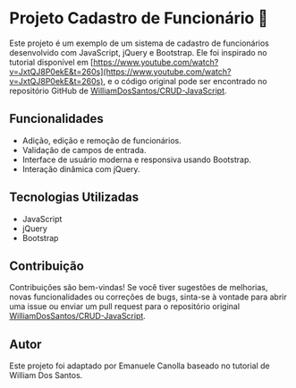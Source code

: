 # Projeto Cadastro de Funcionário 🚧

Este projeto é um exemplo de um sistema de cadastro de funcionários desenvolvido com JavaScript, jQuery e Bootstrap. Ele foi inspirado no tutorial disponível em [https://www.youtube.com/watch?v=JxtQJ8P0ekE&t=260s](https://www.youtube.com/watch?v=JxtQJ8P0ekE&t=260s), e o código original pode ser encontrado no repositório GitHub de [WilliamDosSantos/CRUD-JavaScript](https://github.com/WilliamDosSantos/CRUD-JavaScript).

## Funcionalidades

- Adição, edição e remoção de funcionários.
- Validação de campos de entrada.
- Interface de usuário moderna e responsiva usando Bootstrap.
- Interação dinâmica com jQuery.

## Tecnologias Utilizadas

- JavaScript
- jQuery
- Bootstrap

## Contribuição

Contribuições são bem-vindas! Se você tiver sugestões de melhorias, novas funcionalidades ou correções de bugs, sinta-se à vontade para abrir uma issue ou enviar um pull request para o repositório original [WilliamDosSantos/CRUD-JavaScript](https://github.com/WilliamDosSantos/CRUD-JavaScript).

## Autor
Este projeto foi adaptado por Emanuele Canolla baseado no tutorial de William Dos Santos.
